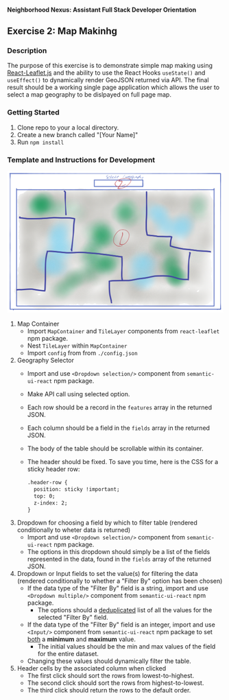#### Neighborhood Nexus: Assistant Full Stack Developer Orientation
## Exercise 2: Map Makinhg

### Description
The purpose of this exercise is to demonstrate simple map making using [React-Leaflet.js](https://react-leaflet.js.org/)  and the ability to use the React Hooks ```useState()``` and ```useEffect()``` to dynamically render GeoJSON returned via API.  The final result should be a working single page application which allows the user to select a map geography to be dislpayed on full page map.

### Getting Started
1. Clone repo to your a local directory.
2. Create a new branch called "[Your Name]"
3. Run ```npm install```
 
### Template and Instructions for Development
![template image](./template/template.png)
1. Map Container 
    * Import ```MapContainer``` and  ```TileLayer``` components from ```react-leaflet``` npm package.
    * Nest  ```TileLayer``` within  ```MapContainer```
    * Import ```config``` from  from ```./config.json```
2. Geography Selector
     * Import and use ```<Dropdown selection/>``` component from ```semantic-ui-react``` npm package.
    * Make API call using selected option. 
    * Each row should be a record in the ```features``` array in the returned JSON.
    * Each column should be a field in the ```fields``` array in the returned JSON.
    * The body of the table should be scrollable within its container.
    * The header should be fixed.  To save you time, here is the CSS for a sticky header row:

      ```
      .header-row {
        position: sticky !important;
        top: 0;
        z-index: 2;
      }
      ```
3. Dropdown for choosing a field by which to filter table (rendered conditionally to wheter data is returned)
    * Import and use ```<Dropdown selection/>``` component from ```semantic-ui-react``` npm package.
    * The options in this dropdown should simply be a list of the fields represented in the data, found in the ```fields``` array of the returned JSON.
4. Dropdown or Input fields to set the value(s) for filtering the data (rendered conditionally to whether a "Filter By" option has been chosen)
    * If the data type of the "Filter By" field is a string, import and use ```<Dropdown multiple/>``` component from ```semantic-ui-react``` npm package.
      * The options should a <u>deduplicated</u> list of all the  values for the selected "Filter By" field.
    * If the data type of the "Filter By" field is an integer, import and use ```<Input/>``` component from ```semantic-ui-react``` npm package to set <u>both</u> a <b>minimum</b> and <b>maximum</b> value.
      * The initial values should be the min and max values of the field for the entire dataset.
    * Changing these values should dynamically filter the table.
5. Header cells by the associated column when clicked
    * The first click should sort the rows from lowest-to-highest.
    * The second click should sort the rows from highest-to-lowest.
    * The third click should return the rows to the default order.
